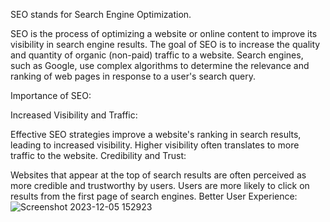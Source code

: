 SEO stands for Search Engine Optimization.

SEO is the process of optimizing a website or online content to improve its visibility in search engine results. The goal of SEO is to increase the quality and quantity of organic (non-paid) traffic to a website. Search engines, such as Google, use complex algorithms to determine the relevance and ranking of web pages in response to a user's search query.



Importance of SEO:

Increased Visibility and Traffic:

Effective SEO strategies improve a website's ranking in search results, leading to increased visibility. Higher visibility often translates to more traffic to the website.
Credibility and Trust:

Websites that appear at the top of search results are often perceived as more credible and trustworthy by users. Users are more likely to click on results from the first page of search engines.
Better User Experience:![Screenshot 2023-12-05 152923](https://github.com/tstechnology07/seo/assets/118080613/ff1bf609-8bfb-4b1d-80c3-861c427dfbd0)


